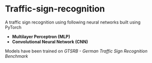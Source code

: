 # Traffic-sign-recognition

A traffic sign recognition using following neural networks built using PyTorch

- **Multilayer Perceptron (MLP)**
- **Convolutional Neural Network (CNN)**

Models have been trained on *GTSRB - German Traffic Sign Recognition Benchmark*